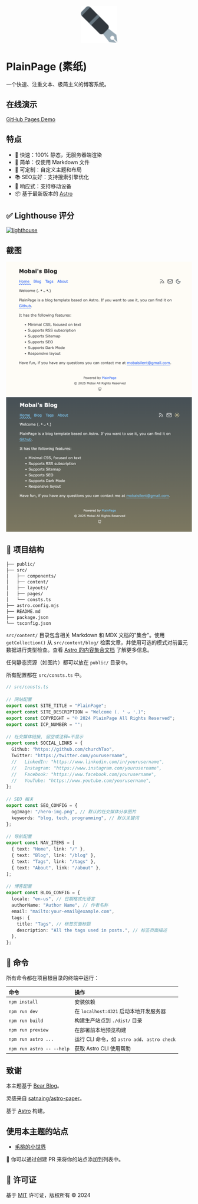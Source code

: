 <div align="center">
  <img src="./public/favicon-show.svg" alt="PlainPage" width="100" />
</div>

# PlainPage (素纸)

一个快速、注重文本、极简主义的博客系统。

## 在线演示

[GitHub Pages Demo](https://churchtao.github.io/PlainPage/)

## 特点

- 🚀 快速：100% 静态，无服务器端渲染
- 📖 简单：仅使用 Markdown 文件
- 🌈 可定制：自定义主题和布局
- 📚 SEO友好：支持搜索引擎优化
- 📱 响应式：支持移动设备
- 📦 基于最新版本的 [Astro](https://astro.build)

## ✅ Lighthouse 评分

[![lighthouse](/screenshots/lighthouse-score.svg)](https://pagespeed.web.dev/analysis/https-churchtao-github-io-PlainPage/e1mpmv9swy?form_factor=desktop)

## 截图

![浅色模式](/screenshots/light.png)
![深色模式](/screenshots/dark.png)

## 🚀 项目结构

```text
├── public/
├── src/
│   ├── components/
│   ├── content/
│   ├── layouts/
│   ├── pages/
│   └── consts.ts
├── astro.config.mjs
├── README.md
├── package.json
└── tsconfig.json
```

`src/content/` 目录包含相关 Markdown 和 MDX 文档的"集合"。使用 `getCollection()` 从 `src/content/blog/` 检索文章，并使用可选的模式对前置元数据进行类型检查。查看 [Astro 的内容集合文档](https://docs.astro.build/en/guides/content-collections/) 了解更多信息。

任何静态资源（如图片）都可以放在 `public/` 目录中。

所有配置都在 `src/consts.ts` 中。

```ts
// src/consts.ts

// 网站配置
export const SITE_TITLE = "PlainPage";
export const SITE_DESCRIPTION = "Welcome (. ❛ ᴗ ❛.)";
export const COPYRIGHT = "© 2024 PlainPage All Rights Reserved";
export const ICP_NUMBER = "";

// 社交媒体链接, 留空或注释=不显示
export const SOCIAL_LINKS = {
  Github: "https://github.com/churchTao",
  Twitter: "https://twitter.com/yourusername",
  //   LinkedIn: "https://www.linkedin.com/in/yourusername",
  //   Instagram: "https://www.instagram.com/yourusername",
  //   Facebook: "https://www.facebook.com/yourusername",
  //   YouTube: "https://www.youtube.com/yourusername",
};

// SEO 相关
export const SEO_CONFIG = {
  ogImage: "/hero-img.png", // 默认的社交媒体分享图片
  keywords: "blog, tech, programming", // 默认关键词
};

// 导航配置
export const NAV_ITEMS = [
  { text: "Home", link: "/" },
  { text: "Blog", link: "/blog" },
  { text: "Tags", link: "/tags" },
  { text: "About", link: "/about" },
];

// 博客配置
export const BLOG_CONFIG = {
  locale: "en-us", // 日期格式化语言
  authorName: "Author Name", // 作者名称
  email: "mailto:your-email@example.com",
  tags: {
    title: "Tags", // 标签页面标题
    description: "All the tags used in posts.", // 标签页面描述
  },
};
```
## 🧞 命令

所有命令都在项目根目录的终端中运行：

| 命令                      | 操作                                           |
| :------------------------ | :----------------------------------------------- |
| `npm install`             | 安装依赖                                        |
| `npm run dev`             | 在 `localhost:4321` 启动本地开发服务器          |
| `npm run build`           | 构建生产站点到 `./dist/` 目录                   |
| `npm run preview`         | 在部署前本地预览构建                            |
| `npm run astro ...`       | 运行 CLI 命令，如 `astro add`、`astro check`    |
| `npm run astro -- --help` | 获取 Astro CLI 使用帮助                         |

## 致谢

本主题基于 [Bear Blog](https://github.com/HermanMartinus/bearblog/)。

灵感来自 [satnaing/astro-paper](https://github.com/satnaing/astro-paper)。

基于 [Astro](https://astro.build) 构建。

## 使用本主题的站点

- [毛桃的小世界](https://毛桃.top)

👏 你可以通过创建 PR 来将你的站点添加到列表中。

## 📜 许可证

基于 [MIT](./LICENSE) 许可证，版权所有 © 2024